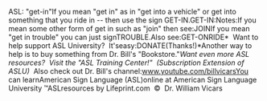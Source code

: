 ASL: "get-in"If you mean "get in" as in "get into a vehicle" or get into something that you 
ride in -- then use the sign GET-IN.GET-IN:Notes:If you mean some other form of get in such as "join" then see:JOINIf you mean "get in trouble" you can just signTROUBLE.Also see:GET-ONRIDE* 
Want to help support ASL University?  It'seasy:DONATE(Thanks!)*Another way to help is to buy something from Dr. Bill's "Bookstore."*Want even more ASL resources?  Visit the "ASL Training Center!"  (Subscription 
Extension of ASLU)*  Also check out Dr. Bill's channel:www.youtube.com/billvicarsYou can learnAmerican Sign Language (ASL)online at American Sign Language University ™ASLresources by Lifeprint.com  ©  Dr. William Vicars